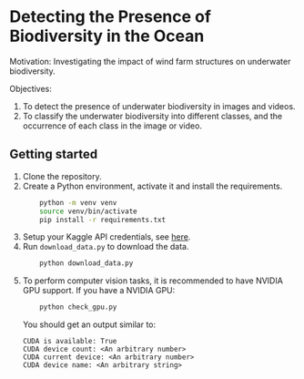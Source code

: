 # Detecting the Presence of Biodiversity in the Ocean

Motivation: Investigating the impact of wind farm structures on underwater biodiversity.

Objectives:
1. To detect the presence of underwater biodiversity in images and videos.
2. To classify the underwater biodiversity into different classes, and the occurrence of each class in the image or video.

## Getting started
1. Clone the repository.
2. Create a Python environment, activate it and install the requirements.
    ```bash
        python -m venv venv
        source venv/bin/activate
        pip install -r requirements.txt
    ```
3. Setup your Kaggle API credentials, see [here](https://www.kaggle.com/docs/api).
4. Run `download_data.py` to download the data.
    ```bash
        python download_data.py
    ```
5. To perform computer vision tasks, it is recommended to have NVIDIA GPU support. If you have a 
    NVIDIA GPU:
    ```bash
        python check_gpu.py
    ```
    You should get an output similar to:
    ```
    CUDA is available: True
    CUDA device count: <An arbitrary number>
    CUDA current device: <An arbitrary number>
    CUDA device name: <An arbitrary string>
    ```
